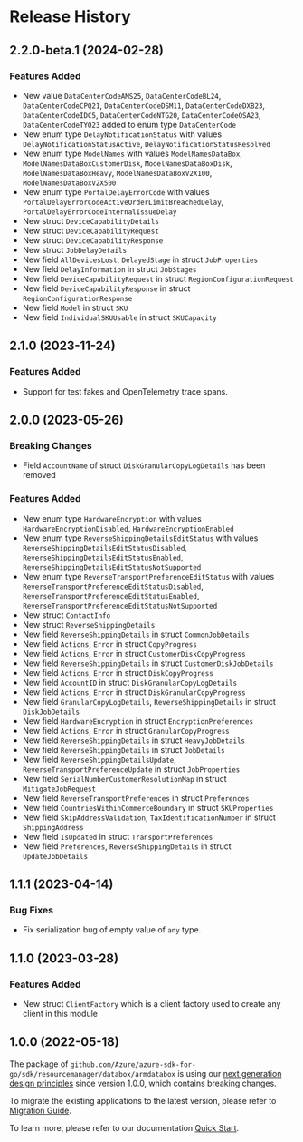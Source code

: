 # Release History

## 2.2.0-beta.1 (2024-02-28)
### Features Added

- New value `DataCenterCodeAMS25`, `DataCenterCodeBL24`, `DataCenterCodeCPQ21`, `DataCenterCodeDSM11`, `DataCenterCodeDXB23`, `DataCenterCodeIDC5`, `DataCenterCodeNTG20`, `DataCenterCodeOSA23`, `DataCenterCodeTYO23` added to enum type `DataCenterCode`
- New enum type `DelayNotificationStatus` with values `DelayNotificationStatusActive`, `DelayNotificationStatusResolved`
- New enum type `ModelNames` with values `ModelNamesDataBox`, `ModelNamesDataBoxCustomerDisk`, `ModelNamesDataBoxDisk`, `ModelNamesDataBoxHeavy`, `ModelNamesDataBoxV2X100`, `ModelNamesDataBoxV2X500`
- New enum type `PortalDelayErrorCode` with values `PortalDelayErrorCodeActiveOrderLimitBreachedDelay`, `PortalDelayErrorCodeInternalIssueDelay`
- New struct `DeviceCapabilityDetails`
- New struct `DeviceCapabilityRequest`
- New struct `DeviceCapabilityResponse`
- New struct `JobDelayDetails`
- New field `AllDevicesLost`, `DelayedStage` in struct `JobProperties`
- New field `DelayInformation` in struct `JobStages`
- New field `DeviceCapabilityRequest` in struct `RegionConfigurationRequest`
- New field `DeviceCapabilityResponse` in struct `RegionConfigurationResponse`
- New field `Model` in struct `SKU`
- New field `IndividualSKUUsable` in struct `SKUCapacity`


## 2.1.0 (2023-11-24)
### Features Added

- Support for test fakes and OpenTelemetry trace spans.


## 2.0.0 (2023-05-26)
### Breaking Changes

- Field `AccountName` of struct `DiskGranularCopyLogDetails` has been removed

### Features Added

- New enum type `HardwareEncryption` with values `HardwareEncryptionDisabled`, `HardwareEncryptionEnabled`
- New enum type `ReverseShippingDetailsEditStatus` with values `ReverseShippingDetailsEditStatusDisabled`, `ReverseShippingDetailsEditStatusEnabled`, `ReverseShippingDetailsEditStatusNotSupported`
- New enum type `ReverseTransportPreferenceEditStatus` with values `ReverseTransportPreferenceEditStatusDisabled`, `ReverseTransportPreferenceEditStatusEnabled`, `ReverseTransportPreferenceEditStatusNotSupported`
- New struct `ContactInfo`
- New struct `ReverseShippingDetails`
- New field `ReverseShippingDetails` in struct `CommonJobDetails`
- New field `Actions`, `Error` in struct `CopyProgress`
- New field `Actions`, `Error` in struct `CustomerDiskCopyProgress`
- New field `ReverseShippingDetails` in struct `CustomerDiskJobDetails`
- New field `Actions`, `Error` in struct `DiskCopyProgress`
- New field `AccountID` in struct `DiskGranularCopyLogDetails`
- New field `Actions`, `Error` in struct `DiskGranularCopyProgress`
- New field `GranularCopyLogDetails`, `ReverseShippingDetails` in struct `DiskJobDetails`
- New field `HardwareEncryption` in struct `EncryptionPreferences`
- New field `Actions`, `Error` in struct `GranularCopyProgress`
- New field `ReverseShippingDetails` in struct `HeavyJobDetails`
- New field `ReverseShippingDetails` in struct `JobDetails`
- New field `ReverseShippingDetailsUpdate`, `ReverseTransportPreferenceUpdate` in struct `JobProperties`
- New field `SerialNumberCustomerResolutionMap` in struct `MitigateJobRequest`
- New field `ReverseTransportPreferences` in struct `Preferences`
- New field `CountriesWithinCommerceBoundary` in struct `SKUProperties`
- New field `SkipAddressValidation`, `TaxIdentificationNumber` in struct `ShippingAddress`
- New field `IsUpdated` in struct `TransportPreferences`
- New field `Preferences`, `ReverseShippingDetails` in struct `UpdateJobDetails`


## 1.1.1 (2023-04-14)
### Bug Fixes

- Fix serialization bug of empty value of `any` type.


## 1.1.0 (2023-03-28)
### Features Added

- New struct `ClientFactory` which is a client factory used to create any client in this module


## 1.0.0 (2022-05-18)

The package of `github.com/Azure/azure-sdk-for-go/sdk/resourcemanager/databox/armdatabox` is using our [next generation design principles](https://azure.github.io/azure-sdk/general_introduction.html) since version 1.0.0, which contains breaking changes.

To migrate the existing applications to the latest version, please refer to [Migration Guide](https://aka.ms/azsdk/go/mgmt/migration).

To learn more, please refer to our documentation [Quick Start](https://aka.ms/azsdk/go/mgmt).